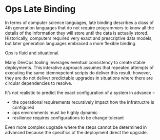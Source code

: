 # Ops Late Binding

In terms of computer science languages, late binding describes a class of 4th generation languages that do not require programmers to know all the details of the information they will store until the data is actually stored.  Historically, computers required very exact and prescriptive data models, but later generation languages embraced a more flexible binding.

Ops is fluid and situational.  

Many DevOps tooling leverages eventual consistency to create stable deployments.  This interative approach assumes that repeated attempts of executing the same idemnepotent scripts do deliver this result; however, they are do not deliver predictable upgrades in situations where there are circular dependencies to resolve.

It’s not realistic to predict the exact configuration of a system in advance – 

  * the operational requirements recursively impact how the infratructre is configured
  * ops environments must be highly dynamic
  * resilience requires configurations to be change tolerant

Even more complex upgrade where the steps cannot be determined in advanced because the specifics of the deployment direct the upgrade.
